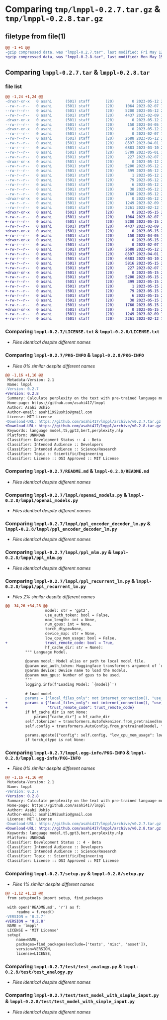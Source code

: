# Comparing `tmp/lmppl-0.2.7.tar.gz` & `tmp/lmppl-0.2.8.tar.gz`

## filetype from file(1)

```diff
@@ -1 +1 @@
-gzip compressed data, was "lmppl-0.2.7.tar", last modified: Fri May 12 20:53:41 2023, max compression
+gzip compressed data, was "lmppl-0.2.8.tar", last modified: Mon May 15 21:11:12 2023, max compression
```

## Comparing `lmppl-0.2.7.tar` & `lmppl-0.2.8.tar`

### file list

```diff
@@ -1,24 +1,24 @@
-drwxr-xr-x   0 asahi      (501) staff       (20)        0 2023-05-12 20:53:41.926712 lmppl-0.2.7/
--rw-r--r--   0 asahi      (501) staff       (20)     1064 2023-02-07 11:28:13.000000 lmppl-0.2.7/LICENSE.txt
--rw-r--r--   0 asahi      (501) staff       (20)     5200 2023-05-12 20:53:41.926902 lmppl-0.2.7/PKG-INFO
--rw-r--r--   0 asahi      (501) staff       (20)     4437 2023-02-09 18:23:49.000000 lmppl-0.2.7/README.md
-drwxr-xr-x   0 asahi      (501) staff       (20)        0 2023-05-12 20:53:41.921659 lmppl-0.2.7/lmppl/
--rw-r--r--   0 asahi      (501) staff       (20)      150 2023-04-05 16:38:19.000000 lmppl-0.2.7/lmppl/__init__.py
-drwxr-xr-x   0 asahi      (501) staff       (20)        0 2023-05-12 20:53:41.924384 lmppl-0.2.7/lmppl/lmppl_cl/
--rw-r--r--   0 asahi      (501) staff       (20)        0 2023-02-07 11:25:50.000000 lmppl-0.2.7/lmppl/lmppl_cl/__init__.py
--rw-r--r--   0 asahi      (501) staff       (20)     2688 2023-05-12 20:52:46.000000 lmppl-0.2.7/lmppl/openai_models.py
--rw-r--r--   0 asahi      (501) staff       (20)     8597 2023-04-01 16:15:20.000000 lmppl-0.2.7/lmppl/ppl_encoder_decoder_lm.py
--rw-r--r--   0 asahi      (501) staff       (20)     6883 2023-03-10 20:47:02.000000 lmppl-0.2.7/lmppl/ppl_mlm.py
--rw-r--r--   0 asahi      (501) staff       (20)     5709 2023-05-01 10:56:55.000000 lmppl-0.2.7/lmppl/ppl_recurrent_lm.py
--rw-r--r--   0 asahi      (501) staff       (20)      227 2023-02-07 13:19:37.000000 lmppl-0.2.7/lmppl/util.py
-drwxr-xr-x   0 asahi      (501) staff       (20)        0 2023-05-12 20:53:41.923906 lmppl-0.2.7/lmppl.egg-info/
--rw-r--r--   0 asahi      (501) staff       (20)     5200 2023-05-12 20:53:41.000000 lmppl-0.2.7/lmppl.egg-info/PKG-INFO
--rw-r--r--   0 asahi      (501) staff       (20)      399 2023-05-12 20:53:41.000000 lmppl-0.2.7/lmppl.egg-info/SOURCES.txt
--rw-r--r--   0 asahi      (501) staff       (20)        1 2023-05-12 20:53:41.000000 lmppl-0.2.7/lmppl.egg-info/dependency_links.txt
--rw-r--r--   0 asahi      (501) staff       (20)       79 2023-05-12 20:53:41.000000 lmppl-0.2.7/lmppl.egg-info/requires.txt
--rw-r--r--   0 asahi      (501) staff       (20)        6 2023-05-12 20:53:41.000000 lmppl-0.2.7/lmppl.egg-info/top_level.txt
--rw-r--r--   0 asahi      (501) staff       (20)       38 2023-05-12 20:53:41.927391 lmppl-0.2.7/setup.cfg
--rw-r--r--   0 asahi      (501) staff       (20)     1760 2023-05-12 20:53:11.000000 lmppl-0.2.7/setup.py
-drwxr-xr-x   0 asahi      (501) staff       (20)        0 2023-05-12 20:53:41.925785 lmppl-0.2.7/test/
--rw-r--r--   0 asahi      (501) staff       (20)     1249 2023-02-09 19:14:51.000000 lmppl-0.2.7/test/test_analogy.py
--rw-r--r--   0 asahi      (501) staff       (20)     2261 2023-02-12 13:50:45.000000 lmppl-0.2.7/test/test_model_with_simple_input.py
+drwxr-xr-x   0 asahi      (501) staff       (20)        0 2023-05-15 21:11:12.000130 lmppl-0.2.8/
+-rw-r--r--   0 asahi      (501) staff       (20)     1064 2023-02-07 11:28:13.000000 lmppl-0.2.8/LICENSE.txt
+-rw-r--r--   0 asahi      (501) staff       (20)     5200 2023-05-15 21:11:12.000280 lmppl-0.2.8/PKG-INFO
+-rw-r--r--   0 asahi      (501) staff       (20)     4437 2023-02-09 18:23:49.000000 lmppl-0.2.8/README.md
+drwxr-xr-x   0 asahi      (501) staff       (20)        0 2023-05-15 21:11:11.995499 lmppl-0.2.8/lmppl/
+-rw-r--r--   0 asahi      (501) staff       (20)      150 2023-04-05 16:38:19.000000 lmppl-0.2.8/lmppl/__init__.py
+drwxr-xr-x   0 asahi      (501) staff       (20)        0 2023-05-15 21:11:11.998285 lmppl-0.2.8/lmppl/lmppl_cl/
+-rw-r--r--   0 asahi      (501) staff       (20)        0 2023-02-07 11:25:50.000000 lmppl-0.2.8/lmppl/lmppl_cl/__init__.py
+-rw-r--r--   0 asahi      (501) staff       (20)     2688 2023-05-12 20:52:46.000000 lmppl-0.2.8/lmppl/openai_models.py
+-rw-r--r--   0 asahi      (501) staff       (20)     8597 2023-04-01 16:15:20.000000 lmppl-0.2.8/lmppl/ppl_encoder_decoder_lm.py
+-rw-r--r--   0 asahi      (501) staff       (20)     6883 2023-03-10 20:47:02.000000 lmppl-0.2.8/lmppl/ppl_mlm.py
+-rw-r--r--   0 asahi      (501) staff       (20)     5816 2023-05-15 21:10:27.000000 lmppl-0.2.8/lmppl/ppl_recurrent_lm.py
+-rw-r--r--   0 asahi      (501) staff       (20)      227 2023-02-07 13:19:37.000000 lmppl-0.2.8/lmppl/util.py
+drwxr-xr-x   0 asahi      (501) staff       (20)        0 2023-05-15 21:11:11.997822 lmppl-0.2.8/lmppl.egg-info/
+-rw-r--r--   0 asahi      (501) staff       (20)     5200 2023-05-15 21:11:11.000000 lmppl-0.2.8/lmppl.egg-info/PKG-INFO
+-rw-r--r--   0 asahi      (501) staff       (20)      399 2023-05-15 21:11:11.000000 lmppl-0.2.8/lmppl.egg-info/SOURCES.txt
+-rw-r--r--   0 asahi      (501) staff       (20)        1 2023-05-15 21:11:11.000000 lmppl-0.2.8/lmppl.egg-info/dependency_links.txt
+-rw-r--r--   0 asahi      (501) staff       (20)       79 2023-05-15 21:11:11.000000 lmppl-0.2.8/lmppl.egg-info/requires.txt
+-rw-r--r--   0 asahi      (501) staff       (20)        6 2023-05-15 21:11:11.000000 lmppl-0.2.8/lmppl.egg-info/top_level.txt
+-rw-r--r--   0 asahi      (501) staff       (20)       38 2023-05-15 21:11:12.000637 lmppl-0.2.8/setup.cfg
+-rw-r--r--   0 asahi      (501) staff       (20)     1760 2023-05-15 21:10:58.000000 lmppl-0.2.8/setup.py
+drwxr-xr-x   0 asahi      (501) staff       (20)        0 2023-05-15 21:11:11.999411 lmppl-0.2.8/test/
+-rw-r--r--   0 asahi      (501) staff       (20)     1249 2023-02-09 19:14:51.000000 lmppl-0.2.8/test/test_analogy.py
+-rw-r--r--   0 asahi      (501) staff       (20)     2261 2023-02-12 13:50:45.000000 lmppl-0.2.8/test/test_model_with_simple_input.py
```

### Comparing `lmppl-0.2.7/LICENSE.txt` & `lmppl-0.2.8/LICENSE.txt`

 * *Files identical despite different names*

### Comparing `lmppl-0.2.7/PKG-INFO` & `lmppl-0.2.8/PKG-INFO`

 * *Files 0% similar despite different names*

```diff
@@ -1,16 +1,16 @@
 Metadata-Version: 2.1
 Name: lmppl
-Version: 0.2.7
+Version: 0.2.8
 Summary: Calculate perplexity on the text with pre-trained language models.
 Home-page: https://github.com/asahi417/lmppl
 Author: Asahi Ushio
 Author-email: asahi1992ushio@gmail.com
 License: MIT License
-Download-URL: https://github.com/asahi417/lmppl/archive/v0.2.7.tar.gz
+Download-URL: https://github.com/asahi417/lmppl/archive/v0.2.8.tar.gz
 Keywords: language model,t5,gpt3,bert,perplexity,nlp
 Platform: UNKNOWN
 Classifier: Development Status :: 4 - Beta
 Classifier: Intended Audience :: Developers
 Classifier: Intended Audience :: Science/Research
 Classifier: Topic :: Scientific/Engineering
 Classifier: License :: OSI Approved :: MIT License
```

### Comparing `lmppl-0.2.7/README.md` & `lmppl-0.2.8/README.md`

 * *Files identical despite different names*

### Comparing `lmppl-0.2.7/lmppl/openai_models.py` & `lmppl-0.2.8/lmppl/openai_models.py`

 * *Files identical despite different names*

### Comparing `lmppl-0.2.7/lmppl/ppl_encoder_decoder_lm.py` & `lmppl-0.2.8/lmppl/ppl_encoder_decoder_lm.py`

 * *Files identical despite different names*

### Comparing `lmppl-0.2.7/lmppl/ppl_mlm.py` & `lmppl-0.2.8/lmppl/ppl_mlm.py`

 * *Files identical despite different names*

### Comparing `lmppl-0.2.7/lmppl/ppl_recurrent_lm.py` & `lmppl-0.2.8/lmppl/ppl_recurrent_lm.py`

 * *Files 2% similar despite different names*

```diff
@@ -34,26 +34,28 @@
                  model: str = 'gpt2',
                  use_auth_token: bool = False,
                  max_length: int = None,
                  num_gpus: int = None,
                  torch_dtype=None,
                  device_map: str = None,
                  low_cpu_mem_usage: bool = False,
+                 trust_remote_code: bool = True,
                  hf_cache_dir: str = None):
         """ Language Model.
 
         @param model: Model alias or path to local model file.
         @param use_auth_token: Huggingface transformers argument of `use_auth_token`
         @param device: Device name to load the models.
         @param num_gpus: Number of gpus to be used.
         """
         logging.info(f'Loading Model: `{model}`')
 
         # load model
-        params = {"local_files_only": not internet_connection(), "use_auth_token": use_auth_token}
+        params = {"local_files_only": not internet_connection(), "use_auth_token": use_auth_token,
+                  "trust_remote_code": trust_remote_code}
         if hf_cache_dir is not None:
             params["cache_dir"] = hf_cache_dir
         self.tokenizer = transformers.AutoTokenizer.from_pretrained(model, **params)
         self.config = transformers.AutoConfig.from_pretrained(model, **params)
 
         params.update({"config": self.config, "low_cpu_mem_usage": low_cpu_mem_usage})
         if torch_dtype is not None:
```

### Comparing `lmppl-0.2.7/lmppl.egg-info/PKG-INFO` & `lmppl-0.2.8/lmppl.egg-info/PKG-INFO`

 * *Files 0% similar despite different names*

```diff
@@ -1,16 +1,16 @@
 Metadata-Version: 2.1
 Name: lmppl
-Version: 0.2.7
+Version: 0.2.8
 Summary: Calculate perplexity on the text with pre-trained language models.
 Home-page: https://github.com/asahi417/lmppl
 Author: Asahi Ushio
 Author-email: asahi1992ushio@gmail.com
 License: MIT License
-Download-URL: https://github.com/asahi417/lmppl/archive/v0.2.7.tar.gz
+Download-URL: https://github.com/asahi417/lmppl/archive/v0.2.8.tar.gz
 Keywords: language model,t5,gpt3,bert,perplexity,nlp
 Platform: UNKNOWN
 Classifier: Development Status :: 4 - Beta
 Classifier: Intended Audience :: Developers
 Classifier: Intended Audience :: Science/Research
 Classifier: Topic :: Scientific/Engineering
 Classifier: License :: OSI Approved :: MIT License
```

### Comparing `lmppl-0.2.7/setup.py` & `lmppl-0.2.8/setup.py`

 * *Files 1% similar despite different names*

```diff
@@ -1,12 +1,12 @@
 from setuptools import setup, find_packages
 
 with open('README.md', 'r') as f:
     readme = f.read()
-VERSION = '0.2.7'
+VERSION = '0.2.8'
 NAME = 'lmppl'
 LICENSE = 'MIT License'
 setup(
     name=NAME,
     packages=find_packages(exclude=['tests', 'misc', 'asset']),
     version=VERSION,
     license=LICENSE,
```

### Comparing `lmppl-0.2.7/test/test_analogy.py` & `lmppl-0.2.8/test/test_analogy.py`

 * *Files identical despite different names*

### Comparing `lmppl-0.2.7/test/test_model_with_simple_input.py` & `lmppl-0.2.8/test/test_model_with_simple_input.py`

 * *Files identical despite different names*

